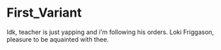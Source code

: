 # First_Variant
Idk, teacher is just yapping and i'm following his orders.
Loki Friggason, pleasure to be aquainted with thee.
